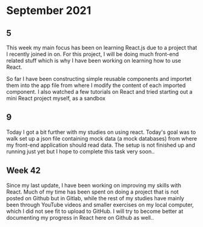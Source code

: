 # September 2021

## 5

This week my main focus has been on learning React.js due to a project that I recently joined in on. For this project, I will be doing much front-end related stuff which is why I have been working on learning how to use React.

So far I have been constructing simple reusable components and importet them into the app file from where I modify the content of each imported component. I also watched a few tutorials on React and tried starting out a mini React project myself, as a sandbox

## 9

Today I got a bit further with my studies on using react. Today's goal was to walk set up a json file containing mock data (a mock databases) from where my front-end application should read data. The setup is not finished up and running just yet but I hope to complete this task very soon..

## Week 42

Since my last update, I have been working on improving my skills with React. Much of my time has been spent on doing a project that is not posted on Github but in Gitlab, while the rest of my studies have mainly been through YouTube videos and smaller exercises on my local computer, which I did not see fit to upload to GitHub.
I will try to become better at documenting my progress in React here on Github as well..
